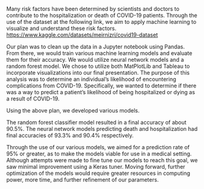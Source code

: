Many risk factors have been determined by scientists and doctors to contribute to the hospitalization or death of COVID-19 patients. Through the use of the dataset at the following link, we aim to apply machine learning to visualize and understand these risk factors. https://www.kaggle.com/datasets/meirnizri/covid19-dataset 

Our plan was to clean up the data in a Jupyter notebook using Pandas. From there, we would train various machine learning models and evaluate them for their accuracy. We would utilize neural network models and a random forest model. We chose to utilize both MatPlotLib and Tableau to incorporate visualizations into our final presentation. The purpose of this analysis was to determine an individual’s likelihood of encountering complications from COVID-19. Specifically, we wanted to determine if there was a way to predict a patient’s likelihood of being hospitalized or dying as a result of COVID-19. 

Using the above plan, we developed various models.

The random forest classifier model resulted in a final accuracy of about 90.5%. The neural network models predicting death and hospitalization had final accuracies of 93.3% and 90.4% respectively.

Through the use of our various models, we aimed for a prediction rate of 95% or greater, as to make the models viable for use in a medical setting. Although attempts were made to fine tune our models to reach this goal, we saw minimal improvement using a Keras tuner. Moving forward, further optimization of the models would require greater resources in computing power, more time, and further refinement of our parameters.
